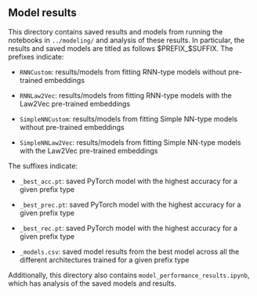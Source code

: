 ## Model results

This directory contains saved results and models from running the notebooks
in `../modeling/` and analysis of these results. In particular, the results
and saved models are titled as follows $PREFIX_$SUFFIX. The prefixes indicate:

- `RNNCustom`: results/models from fitting RNN-type models without pre-trained
embeddings

- `RNNLaw2Vec`: results/models from fitting RNN-type models with the Law2Vec
pre-trained embeddings

- `SimpleNNCustom`: results/models from fitting Simple NN-type models without
pre-trained embeddings

- `SimpleNNLaw2Vec`: results/models from fitting Simple NN-type models with the
Law2Vec pre-trained embeddings

The suffixes indicate:

- `_best_acc.pt`: saved PyTorch model with the highest accuracy for a given
prefix type

- `_best_prec.pt`: saved PyTorch model with the highest accuracy for a given
prefix type

- `_best_rec.pt`: saved PyTorch model with the highest accuracy for a given
prefix type

- `_models.csv`: saved model results from the best model across all the
different architectures trained for a given prefix type

Additionally, this directory also contains `model_performance_results.ipynb`,
which has analysis of the saved models and results.
